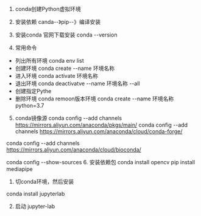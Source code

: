 1. conda创建Python虚拟环境

2. 安装依赖 canda--》pip--》编译安装

3. 安装conda  官网下载安装 conda --version

4. 常用命令
  - 列出所有环境  conda env list
  - 创建环境 conda create --name 环境名称
  - 进入环境 conda activate 环境名称
  - 退出环境 conda deactivatve --name 环境名称 --all
  - 创建指定Pythe
  - 删除环境 conda remoon版本环境 conda create --name 环境名称 python=3.7

5. conda镜像源
conda config --add channels https://mirrors.aliyun.com/anaconda/pkgs/main/
conda config --add channels https://mirrors.aliyun.com/anaconda/cloud/conda-forge/

 conda config --add channels https://mirrors.aliyun.com/anaconda/cloud/bioconda/

 conda config --show-sources
6.  安装依赖包
conda install opencv
pip install mediapipe


1. 切conda环境，然后安装

  conda install jupyterlab

2. 启动
  jupyter-lab 
